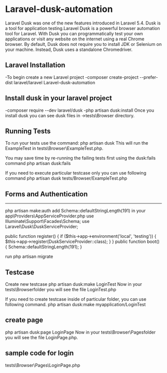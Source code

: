 # Laravel-dusk-automation
Laravel Dusk was one of the new features introduced in Laravel 5.4. Dusk is a tool for application testing.Laravel Dusk is a powerful browser automation tool for Laravel. With Dusk you can programmatically test your own applications or visit any website on the internet using a real Chrome browser. By default, Dusk does not require you to install JDK or Selenium on your machine. Instead, Dusk uses a standalone Chromedriver. 

## Laravel Installation
-To begin create a new Laravel project
-composer create-project --prefer-dist laravel/laravel Laravel-dusk-automation

## Install dusk in your laravel project
-composer require --dev laravel/dusk
-php artisan dusk:install
Once you install dusk you can see dusk files in ->tests\Browser directory.

## Running Tests
To run your tests use the command:
php artisan dusk
This will run the ExampleTest in tests\Browser\ExampleTest.php.

You may save time by re-running the failing tests first using the dusk:fails command
php artisan dusk:fails

If you need to execute particular testcase only you can use following command
php artisan dusk tests/Browser/ExampleTest.php

## Forms and Authentication
-------------------------------------
php artisan make:auth
add Schema::defaultStringLength(191) in your app\Providers\AppServiceProvider.php
use Illuminate\Support\Facades\Schema;
use Laravel\Dusk\DuskServiceProvider;

public function register()
{
    if ($this->app->environment('local', 'testing')) {
        $this->app->register(DuskServiceProvider::class);
    }
}
public function boot()
{
    Schema::defaultStringLength(191);
}

run 
php artisan migrate

## Testcase
Create new testcase
php artisan dusk:make LoginTest
Now in your tests\Browserfolder you will see the file LoginTest.php

If you need to create testcase inside of particular folder, you can use following command.
php artisan dusk:make myapplication/LoginTest

## create page
php artisan dusk:page  LoginPage
Now in your tests\Browser\Pagesfolder you will see the file LoginPage.php.

## sample code for login
tests\Browser\Pages\LoginPage.php






